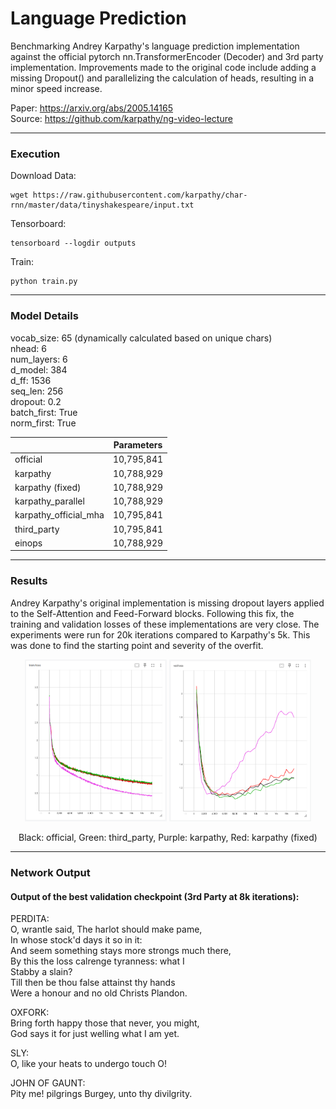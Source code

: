 # Language Prediction
Benchmarking Andrey Karpathy's language prediction implementation against the official pytorch nn.TransformerEncoder
(Decoder) and 3rd party implementation. Improvements made to the original code include adding a missing Dropout() and
parallelizing the calculation of heads, resulting in a minor speed increase.  

Paper: https://arxiv.org/abs/2005.14165  
Source: https://github.com/karpathy/ng-video-lecture  

---

### Execution

Download Data:
```
wget https://raw.githubusercontent.com/karpathy/char-rnn/master/data/tinyshakespeare/input.txt
```

Tensorboard:
```
tensorboard --logdir outputs
```

Train:
```
python train.py
```

---

### Model Details

vocab_size: 65 (dynamically calculated based on unique chars)  
nhead: 6  
num_layers: 6  
d_model: 384  
d_ff: 1536  
seq_len: 256  
dropout: 0.2  
batch_first: True  
norm_first: True  

|                       | Parameters |
|-----------------------|------------|
| official              | 10,795,841 |
| karpathy              | 10,788,929 |
| karpathy (fixed)      | 10,788,929 |
| karpathy_parallel     | 10,788,929 |
| karpathy_official_mha | 10,795,841 |
| third_party           | 10,795,841 |
| einops                | 10,788,929 |

---

### Results

Andrey Karpathy's original implementation is missing dropout layers applied to the Self-Attention and Feed-Forward
blocks. Following this fix, the training and validation losses of these implementations are very close. The experiments
were run for 20k iterations compared to Karpathy's 5k. This was done to find the starting point and severity of the
overfit.

<p align="center">
  <img src="assets/train_loss.png" width="45%" />
  <img src="assets/val_loss.png" width="45%" />
</p>
<p align="center">
  Black: official, Green: third_party, Purple: karpathy, Red: karpathy (fixed)
</p>

---

### Network Output
#### Output of the best validation checkpoint (3rd Party at 8k iterations):

PERDITA:  
O, wrantle said, The harlot should make pame,  
In whose stock'd days it so in it:  
And seem something stays more strongs much there,  
By this the loss calrenge tyranness: what I  
Stabby a slain?  
Till then be thou false attainst thy hands  
Were a honour and no old Christs Plandon.  

OXFORK:  
Bring forth happy those that never, you might,  
God says it for just welling what I am yet.  

SLY:  
O, like your heats to undergo touch O!  

JOHN OF GAUNT:  
Pity me! pilgrings Burgey, unto thy divilgrity.  
